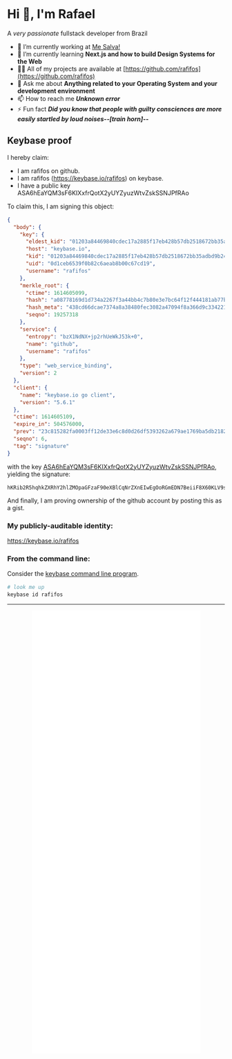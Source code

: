 # Hi 👋, I'm Rafael

A _very passionate_ fullstack developer from Brazil

- 🔭 I’m currently working at [Me Salva!](https://www.mesalva.com/)
- 🌱 I’m currently learning **Next.js and how to build Design Systems for the Web**
- 👨‍💻 All of my projects are available at [https://github.com/rafifos](https://github.com/rafifos)
- 💬 Ask me about **Anything related to your Operating System and your development environment**
- 📫 How to reach me **_Unknown error_**
- ⚡ Fun fact **_Did you know that people with guilty consciences are more easily startled by loud noises--[train horn]--_**

## Keybase proof

I hereby claim:

  * I am rafifos on github.
  * I am rafifos (https://keybase.io/rafifos) on keybase.
  * I have a public key ASA6hEaYQM3sF6KIXxfrQotX2yUYZyuzWtvZskSSNJPfRAo

To claim this, I am signing this object:

```json
{
  "body": {
    "key": {
      "eldest_kid": "01203a84469840cdec17a2885f17eb428b57db2518672bb35adbd9b244923493df440a",
      "host": "keybase.io",
      "kid": "01203a84469840cdec17a2885f17eb428b57db2518672bb35adbd9b244923493df440a",
      "uid": "0d1ceb6539f0b82c6aeab8b00c67cd19",
      "username": "rafifos"
    },
    "merkle_root": {
      "ctime": 1614605099,
      "hash": "a08778169d1d734a2267f3a44bb4c7b80e3e7bc64f12f444181ab77b45703ac4f4e22deeb184431267d761acf857ad6ecb0f6d8ff35fa8801ca210d874892a23",
      "hash_meta": "438cd66dcae7374a8a38480fec3082a47094f8a366d9c3342219a05e13c28905",
      "seqno": 19257318
    },
    "service": {
      "entropy": "bzX1NdNX+jp2rhUeWkJ53k+0",
      "name": "github",
      "username": "rafifos"
    },
    "type": "web_service_binding",
    "version": 2
  },
  "client": {
    "name": "keybase.io go client",
    "version": "5.6.1"
  },
  "ctime": 1614605109,
  "expire_in": 504576000,
  "prev": "23c815282fa0003ff12de33e6c8d0d26df5393262a679ae1769ba5db2182f30a",
  "seqno": 6,
  "tag": "signature"
}
```

with the key [ASA6hEaYQM3sF6KIXxfrQotX2yUYZyuzWtvZskSSNJPfRAo](https://keybase.io/rafifos), yielding the signature:

```
hKRib2R5hqhkZXRhY2hlZMOpaGFzaF90eXBlCqNrZXnEIwEgOoRGmEDN7BeiiF8X60KLV9slGGcrs1rb2bJEkjST30QKp3BheWxvYWTESpcCBsQgI8gVKC+gAD/xLeM+bI0NJt9TkyYqZ5rhdpul2yGC8wrEICapcG8/No8zA2EYEuymSQD9L6/3lztNRkLP2i3BUFY1AgHCo3NpZ8RA+uVTg4aWbVLgZs+EcjiHSJ7zPN32I43jt3n6D3jXRuP9TPqjA5abW9kn70RkUof6zHUAcnBsFEux10FyJ8loBahzaWdfdHlwZSCkaGFzaIKkdHlwZQildmFsdWXEIE6Aap6Zvo1FdAGLgYPA1S7IIujstAXiuGM7xi14fDDSo3RhZ80CAqd2ZXJzaW9uAQ==

```

And finally, I am proving ownership of the github account by posting this as a gist.

### My publicly-auditable identity:

https://keybase.io/rafifos

### From the command line:

Consider the [keybase command line program](https://keybase.io/download).

```bash
# look me up
keybase id rafifos
```

-----

<p align="center">
  <img alt="GitHub Profile Metrics" src="./github-metrics.svg" />
</p>
